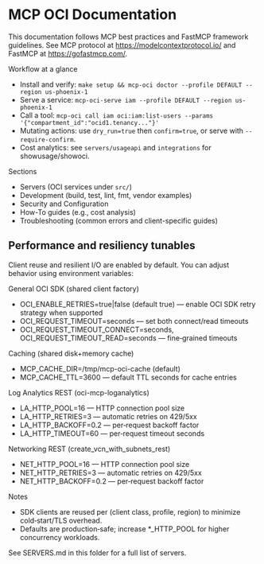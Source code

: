 # MCP OCI Documentation

This documentation follows MCP best practices and FastMCP framework guidelines. See MCP protocol at https://modelcontextprotocol.io/ and FastMCP at https://gofastmcp.com/.

Workflow at a glance
- Install and verify: `make setup && mcp-oci doctor --profile DEFAULT --region us-phoenix-1`
- Serve a service: `mcp-oci-serve iam --profile DEFAULT --region us-phoenix-1`
- Call a tool: `mcp-oci call iam oci:iam:list-users --params '{"compartment_id":"ocid1.tenancy..."}'`
- Mutating actions: use `dry_run=true` then `confirm=true`, or serve with `--require-confirm`.
- Cost analytics: see `servers/usageapi` and `integrations` for showusage/showoci.

Sections
- Servers (OCI services under `src/`)
- Development (build, test, lint, fmt, vendor examples)
- Security and Configuration
- How-To guides (e.g., cost analysis)
- Troubleshooting (common errors and client-specific guides)

## Performance and resiliency tunables

Client reuse and resilient I/O are enabled by default. You can adjust behavior using environment variables:

General OCI SDK (shared client factory)
- OCI_ENABLE_RETRIES=true|false (default true) — enable OCI SDK retry strategy when supported
- OCI_REQUEST_TIMEOUT=seconds — set both connect/read timeouts
- OCI_REQUEST_TIMEOUT_CONNECT=seconds, OCI_REQUEST_TIMEOUT_READ=seconds — fine‑grained timeouts

Caching (shared disk+memory cache)
- MCP_CACHE_DIR=/tmp/mcp-oci-cache (default)
- MCP_CACHE_TTL=3600 — default TTL seconds for cache entries

Log Analytics REST (oci-mcp-loganalytics)
- LA_HTTP_POOL=16 — HTTP connection pool size
- LA_HTTP_RETRIES=3 — automatic retries on 429/5xx
- LA_HTTP_BACKOFF=0.2 — per‑request backoff factor
- LA_HTTP_TIMEOUT=60 — per‑request timeout seconds

Networking REST (create_vcn_with_subnets_rest)
- NET_HTTP_POOL=16 — HTTP connection pool size
- NET_HTTP_RETRIES=3 — automatic retries on 429/5xx
- NET_HTTP_BACKOFF=0.2 — per‑request backoff factor

Notes
- SDK clients are reused per (client class, profile, region) to minimize cold‑start/TLS overhead.
- Defaults are production‑safe; increase *_HTTP_POOL for higher concurrency workloads.

See SERVERS.md in this folder for a full list of servers.

